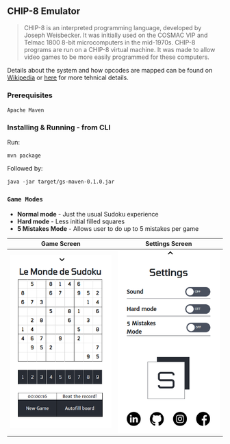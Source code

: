 ## CHIP-8 Emulator


> CHIP-8 is an interpreted programming language, developed by Joseph Weisbecker. It was initially used on the COSMAC VIP and Telmac 1800 8-bit microcomputers in the mid-1970s. CHIP-8 programs are run on a CHIP-8 virtual machine. It was made to allow video games to be more easily programmed for these computers.

Details about the system and how opcodes are mapped can be found on [Wikipedia](https://en.wikipedia.org/wiki/CHIP-8) or [here](http://devernay.free.fr/hacks/chip8/C8TECH10.HTM) for more tehnical details.


### Prerequisites
```
Apache Maven
```
### Installing & Running - from CLI
Run:
```
mvn package
```
Followed by:
```
java -jar target/gs-maven-0.1.0.jar
```

### `Game Modes`

* **Normal mode** - 
Just the usual Sudoku experience 
* **Hard mode** - 
Less initial filled squares
* **5 Mistakes Mode** - 
Allows user to do up to 5 mistakes per game




Game Screen           |  Settings Screen
:-------------------------:|:-------------------------:
![](https://github.com/Nurckye/le-monde-de-sudoku/blob/master/githubMedia/sudokuMain.png)  |  ![](https://github.com/Nurckye/le-monde-de-sudoku/blob/master/githubMedia/sudokuSettings.png)




